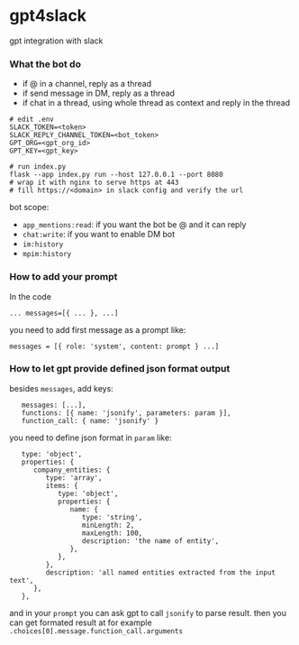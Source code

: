 # gpt4slack
gpt integration with slack

### What the bot do

- if @ in a channel, reply as a thread
- if send message in DM, reply as a thread
- if chat in a thread, using whole thread as context and reply in the thread

```
# edit .env
SLACK_TOKEN=<token>
SLACK_REPLY_CHANNEL_TOKEN=<bot_token>
GPT_ORG=<gpt_org_id>
GPT_KEY=<gpt_key>

# run index.py
flask --app index.py run --host 127.0.0.1 --port 8080
# wrap it with nginx to serve https at 443
# fill https://<domain> in slack config and verify the url
```

bot scope:
- `app_mentions:read`: if you want the bot be @ and it can reply
- `chat:write`: if you want to enable DM bot
- `im:history`
- `mpim:history`

### How to add your prompt

In the code
```
... messages=[{ ... }, ...]
```
you need to add first message as a prompt like:
```
messages = [{ role: 'system', content: prompt } ...]
```

### How to let gpt provide defined json format output

besides `messages`, add keys:
```
   messages: [...],
   functions: [{ name: 'jsonify', parameters: param }],
   function_call: { name: 'jsonify' }
```

you need to define json format in `param` like:
```
   type: 'object',
   properties: {
      company_entities: {
         type: 'array',
         items: {
            type: 'object',
            properties: {
               name: {
                  type: 'string',
                  minLength: 2,
                  maxLength: 100,
                  description: 'the name of entity',
               },
            },
         },
         description: 'all named entities extracted from the input text',
      },
   },
```

and in your `prompt` you can ask gpt to call `jsonify` to parse result.
then you can get formated result at for example `.choices[0].message.function_call.arguments`

